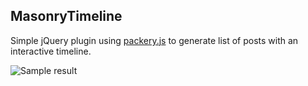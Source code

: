 MasonryTimeline
------------------
Simple jQuery plugin using [packery.js](http://packery.metafizzy.co/) to generate list of posts with an interactive timeline.

![Sample result](http://i.imgur.com/0TzAgay.png)